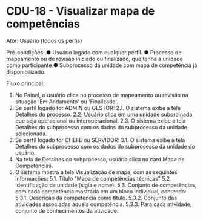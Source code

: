 # CDU-18 - Visualizar mapa de competências

Ator: Usuário (todos os perfis)

Pré-condições:
● Usuário logado com qualquer perfil.
● Processo de mapeamento ou de revisão iniciado ou finalizado, que tenha a unidade como participante
● Subprocesso da unidade com mapa de competência já disponibilizado.

Fluxo principal:

1. No Painel, o usuário clica no processo de mapeamento ou revisão na situação 'Em Andamento' ou 'Finalizado'.
2. Se perfil logado for ADMIN ou GESTOR:
   2.1. O sistema exibe a tela Detalhes do processo.
   2.2. Usuário clica em uma unidade subordinada que seja operacional ou interoperacional.
   2.3. O sistema exibe a tela Detalhes do subprocesso com os dados do subprocesso da unidade selecionada.
3. Se perfil logado for CHEFE ou SERVIDOR:
   3.1. O sistema exibe a tela Detalhes do subprocesso com os dados do subprocesso da unidade do usuário.
4. Na tela de Detalhes do subprocesso, usuário clica no card Mapa de Competências.
5. O sistema mostra a tela Visualização de mapa, com as seguintes informações:
   5.1. Título "Mapa de competências técnicas"
   5.2. Identificação da unidade (sigla e nome).
   5.3. Conjunto de competências, com cada competência mostrada em um bloco individual, contendo:
   5.3.1. Descrição da competência como título.
   5.3.2. Conjunto das atividades associadas àquela competência.
   5.3.3. Para cada atividade, conjunto de conhecimentos da atividade.